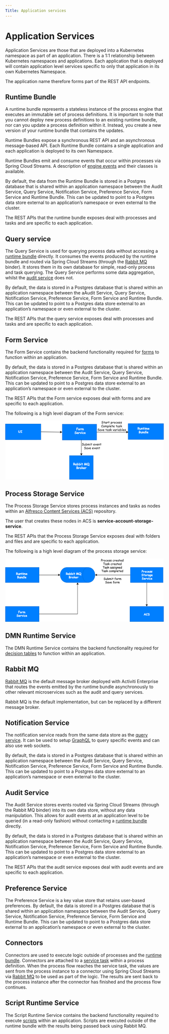 ```yaml
---
Title: Application services
---
```


# Application Services
Application Services are those that are deployed into a Kubernetes namespace as part of an application. There is a 1:1 relationship between Kubernetes namespaces and applications. Each application that is deployed will contain application level services specific to only that application in its own Kubernetes Namespace. 

The application name therefore forms part of the REST API endpoints. 

## Runtime Bundle
A runtime bundle represents a stateless instance of the process engine that executes an immutable set of process definitions. It is important to note that you cannot deploy new process definitions to an existing runtime bundle, nor can you update a process definition within it. Instead, you create a new version of your runtime bundle that contains the updates. 

Runtime Bundles expose a synchronous REST API and an asynchronous message-based API. Each Runtime Bundle contains a single application and each application is deployed to its own Namespace. 

Runtime Bundles emit and consume events that occur within processes via Spring Cloud Streams. A description of [engine events](events.md) and their classes is available.

By default, the data from the Runtime Bundle is stored in a Postgres database that is shared within an application namespace between the Audit Service, Query Service, Notification Service, Preference Service, Form Service and Runtime Bundle. This can be updated to point to a Postgres data store external to an application’s namespace or even external to the cluster. 

The REST APIs that the runtime bundle exposes deal with processes and tasks and are specific to each application. 

## Query service
The Query Service is used for querying process data without accessing a [runtime bundle](#runtime-bundle) directly. It  consumes the events produced by the runtime bundle and routed via Spring Cloud Streams (through the [Rabbit MQ](#rabbit-mq) binder). It stores them in its own database for simple, read-only process and task querying. The Query Service performs some data aggregation, whilst the [audit service](#audit-service) does not.

By default, the data is stored in a Postgres database that is shared within an application namespace between the aAudit Service, Query Service, Notification Service, Preference Service, Form Service and Runtime Bundle. This can be updated to point to a Postgres data store external to an application’s namespace or even external to the cluster. 

The REST APIs that the query service exposes deal with processes and tasks and are specific to each application. 

## Form Service
The Form Service contains the backend functionality required for [forms](../modeling/forms/README.md) to function within an application. 

By default, the data is stored in a Postgres database that is shared within an application namespace between the Audit Service, Query Service, Notification Service, Preference Service, Form Service and Runtime Bundle. This can be updated to point to a Postgres data store external to an application’s namespace or even external to the cluster.

The REST APIs that the Form service exposes deal with forms and are specific to each application.

The following is a high level diagram of the Form service:

![Form service diagram](../images/arch-form.png)

## Process Storage Service
The Process Storage Service stores process instances and tasks as nodes within an [Alfresco Content Services (ACS)](http://docs.alfresco.com/6.1/concepts/welcome.html) repository. 

The user that creates these nodes in ACS is **service-account-storage-service**.  

The REST APIs that the Process Storage Service exposes deal with folders and files and are specific to each application.  

The following is a high level diagram of the process storage service:

![Process Storage Service diagram](../images/arch-storage.png)

## DMN Runtime Service
The DMN Runtime Service contains the backend functionality required for [decision tables](../modeling/decisions.md) to function within an application. 

## Rabbit MQ
[Rabbit MQ](https://www.rabbitmq.com/) is the default message broker deployed with Activiti Enterprise that routes the events emitted by the runtime bundle asynchronously to other relevant microservices such as the audit and query services. 

Rabbit MQ is the default implementation, but can be replaced by a different message broker. 

## Notification Service
The notification service reads from the same data store as the [query service](#query-service). It can be used to setup [GraphQL](https://graphql.org/learn/) to query specific events and can also use web sockets. 

By default, the data is stored in a Postgres database that is shared within an application namespace between the Audit Service, Query Service, Notification Service, Preference Service, Form Service and Runtime Bundle. This can be updated to point to a Postgres data store external to an application’s namespace or even external to the cluster.

## Audit Service
The Audit Service stores events routed via Spring Cloud Streams (through the Rabbit MQ binder) into its own data store, without any data manipulation. This allows for audit events at an application level to be queried (in a read-only fashion) without contacting a [runtime bundle](#runtime-bundle) directly. 

By default, the data is stored in a Postgres database that is shared within an application namespace between the Audit Service, Query Service, Notification Service, Preference Service, Form Service and Runtime Bundle. This can be updated to point to a Postgres data store external to an application’s namespace or even external to the cluster.

The REST APIs that the audit service exposes deal with audit events and are specific to each application. 

## Preference Service
The Preference Service is a key value store that retains user-based preferences. By default, the data is stored in a Postgres database that is shared within an application namespace between the Audit Service, Query Service, Notification Service, Preference Service, Form Service and Runtime Bundle. This can be updated to point to a Postgres data store external to an application’s namespace or even external to the cluster.

## Connectors
Connectors are used to execute logic outside of processes and the [runtime bundle](#runtime-bundle). Connectors are attached to a [service task](../modeling/processes/bpmn/service.md) within a process definition. When the process flow reaches the service task, the values are sent from the process instance to a connector using Spring Cloud Streams via [Rabbit MQ](#rabbit-mq) to be used as part of the logic. The results are sent back to the process instance after the connector has finished and the process flow continues.

## Script Runtime Service
The Script Runtime Service contains the backend functionality required to execute [scripts](../modeling/scripts.md) within an application. Scripts are executed outside of the runtime bundle with the results being passed back using Rabbit MQ.